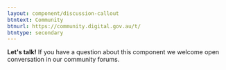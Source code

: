 ```yaml
---
layout: component/discussion-callout
btntext: Community
btnurl: https://community.digital.gov.au/t/
btntype: secondary
---
```


**Let's talk!**  If you have a question about this component we welcome open conversation in our community forums.
